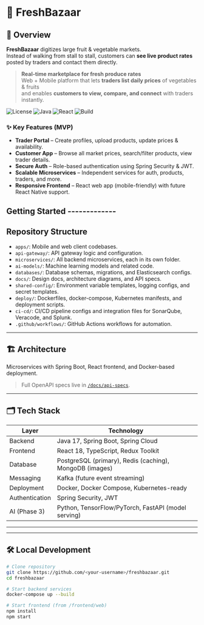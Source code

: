 # 🥬 FreshBazaar

## 🚀 Overview
**FreshBazaar** digitizes large fruit & vegetable markets.  
Instead of walking from stall to stall, customers can **see live product rates** posted by traders and contact them directly.


> **Real-time marketplace for fresh produce rates**  
> Web + Mobile platform that lets **traders list daily prices** of vegetables & fruits  
> and enables **customers to view, compare, and connect** with traders instantly.

![License](https://img.shields.io/badge/license-MIT-blue.svg)
![Java](https://img.shields.io/badge/Java-17-green.svg)
![React](https://img.shields.io/badge/React-18-blue.svg)
![Build](https://github.com/ajax-07/freshbazaar/actions/workflows/ci.yml/badge.svg)

### ✨ Key Features (MVP)
- **Trader Portal** – Create profiles, upload products, update prices & availability.
- **Customer App** – Browse all market prices, search/filter products, view trader details.
- **Secure Auth** – Role-based authentication using Spring Security & JWT.
- **Scalable Microservices** – Independent services for auth, products, traders, and more.
- **Responsive Frontend** – React web app (mobile-friendly) with future React Native support.

## Getting Started -------------


## Repository Structure

- `apps/`: Mobile and web client codebases.
- `api-gateway/`: API gateway logic and configuration.
- `microservices/`: All backend microservices, each in its own folder.
- `ai-models/`: Machine learning models and related code.
- `databases/`: Database schemas, migrations, and Elasticsearch configs.
- `docs/`: Design docs, architecture diagrams, and API specs.
- `shared-config/`: Environment variable templates, logging configs, and secret templates.
- `deploy/`: Dockerfiles, docker-compose, Kubernetes manifests, and deployment scripts.
- `ci-cd/`: CI/CD pipeline configs and integration files for SonarQube, Veracode, and Splunk.
- `.github/workflows/`: GitHub Actions workflows for automation.

-----------------------

## 🏗️ Architecture

Microservices with Spring Boot, React frontend, and Docker-based deployment.

> Full OpenAPI specs live in [`/docs/api-specs`](docs/api-specs).

---------------------

## 🗂 Tech Stack
| Layer            | Technology                                   |
|------------------|----------------------------------------------|
| Backend          | Java 17, Spring Boot, Spring Cloud           |
| Frontend         | React 18, TypeScript, Redux Toolkit          |
| Database         | PostgreSQL (primary), Redis (caching), MongoDB (images)       |
| Messaging        | Kafka (future event streaming)               |
| Deployment       | Docker, Docker Compose, Kubernetes-ready     |
| Authentication   | Spring Security, JWT                         |
| AI (Phase 3)     | Python, TensorFlow/PyTorch, FastAPI (model serving) |

-------------


--------------

## 🛠️ Local Development

```bash
# Clone repository
git clone https://github.com/<your-username>/freshbazaar.git
cd freshbazaar

# Start backend services
docker-compose up --build

# Start frontend (from /frontend/web)
npm install
npm start

